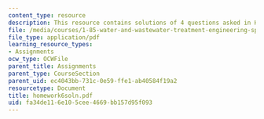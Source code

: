 ```yaml
---
content_type: resource
description: This resource contains solutions of 4 questions asked in Homework 6.
file: /media/courses/1-85-water-and-wastewater-treatment-engineering-spring-2006/fa34de116e105cee4669bb157d95f093_homework6soln.pdf
file_type: application/pdf
learning_resource_types:
- Assignments
ocw_type: OCWFile
parent_title: Assignments
parent_type: CourseSection
parent_uid: ec4043bb-731c-0e59-ffe1-ab40584f19a2
resourcetype: Document
title: homework6soln.pdf
uid: fa34de11-6e10-5cee-4669-bb157d95f093
---
```

